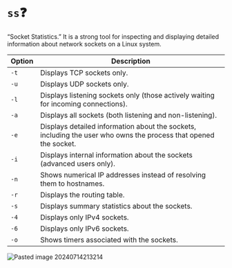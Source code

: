 # `ss`❓
“Socket Statistics.” It is a strong tool for inspecting and displaying detailed information about network sockets on a Linux system.

|Option|Description|
|---|---|
|`-t`|Displays TCP sockets only.|
|`-u`|Displays UDP sockets only.|
|`-l`|Displays listening sockets only (those actively waiting for incoming connections).|
|`-a`|Displays all sockets (both listening and non-listening).|
|`-e`|Displays detailed information about the sockets, including the user who owns the process that opened the socket.|
|`-i`|Displays internal information about the sockets (advanced users only).|
|`-n`|Shows numerical IP addresses instead of resolving them to hostnames.|
|`-r`|Displays the routing table.|
|`-s`|Displays summary statistics about the sockets.|
|`-4`|Displays only IPv4 sockets.|
|`-6`|Displays only IPv6 sockets.|
|`-o`|Shows timers associated with the sockets.|
![Pasted image 20240714213214](https://github.com/user-attachments/assets/4e88ed0c-40ec-432c-8ce8-2bb0e694a268)
